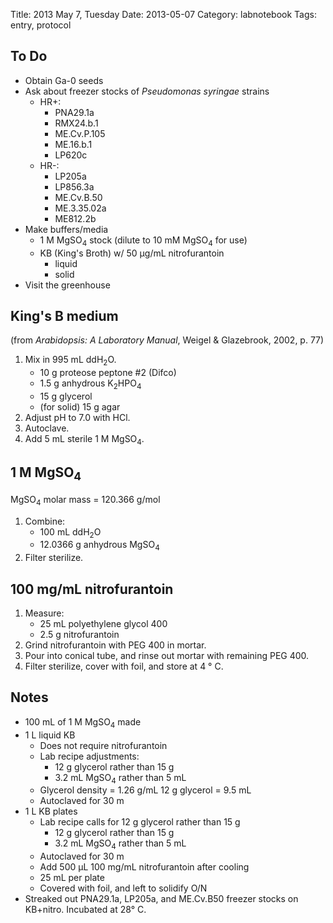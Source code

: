 Title: 2013 May 7, Tuesday
Date: 2013-05-07
Category: labnotebook
Tags: entry, protocol

## To Do ##
- Obtain Ga-0 seeds
- Ask about freezer stocks of _Pseudomonas syringae_ strains
    - HR+:
        - PNA29.1a
        - RMX24.b.1
        - ME.Cv.P.105
        - ME.16.b.1
        - LP620c
    - HR-:
        - LP205a
        - LP856.3a
        - ME.Cv.B.50
        - ME.3.35.02a
        - ME812.2b
-  Make buffers/media 
    - 1 M MgSO<sub>4</sub> stock (dilute to 10 mM MgSO<sub>4</sub> for use)
    - KB (King's Broth) w/ 50 &micro;g/mL nitrofurantoin
        - liquid
        - solid
- Visit the greenhouse

## King's B medium ##
(from _Arabidopsis: A Laboratory Manual_, Weigel & Glazebrook, 2002, p. 77)

1. Mix in 995 mL ddH<sub>2</sub>O.
    - 10 g proteose peptone #2 (Difco)
    - 1.5 g anhydrous K<sub>2</sub>HPO<sub>4</sub>
    - 15 g glycerol
    - (for solid) 15 g agar
2. Adjust pH to 7.0 with HCl.
3. Autoclave.
4. Add 5 mL sterile 1 M MgSO<sub>4</sub>.

## 1 M MgSO<sub>4</sub> ##

MgSO<sub>4</sub> molar mass = 120.366 g/mol

1. Combine:
    - 100 mL ddH<sub>2</sub>O
    - 12.0366 g anhydrous MgSO<sub>4</sub>
2. Filter sterilize.

## 100 mg/mL nitrofurantoin ##

1. Measure:
    - 25 mL polyethylene glycol 400
    - 2.5 g nitrofurantoin 
2. Grind nitrofurantoin with PEG 400 in mortar.
3. Pour into conical tube, and rinse out mortar with remaining PEG 400.
4. Filter sterilize, cover with foil, and store at 4 &deg; C.

## Notes ##

- 100 mL of 1 M MgSO<sub>4</sub> made
- 1 L liquid KB
    - Does not require nitrofurantoin
    - Lab recipe adjustments:
        - 12 g glycerol rather than 15 g
        - 3.2 mL MgSO<sub>4</sub> rather than 5 mL
    - Glycerol density = 1.26 g/mL
      12 g glycerol = 9.5 mL
    - Autoclaved for 30 m
- 1 L KB plates
    - Lab recipe calls for 12 g glycerol rather than 15 g
        - 12 g glycerol rather than 15 g
        - 3.2 mL MgSO<sub>4</sub> rather than 5 mL
    - Autoclaved for 30 m
    - Add 500 &micro;L 100 mg/mL nitrofurantoin after cooling
    - 25 mL per plate
    - Covered with foil, and left to solidify O/N
- Streaked out PNA29.1a, LP205a, and ME.Cv.B50 freezer stocks on KB+nitro.
  Incubated at 28&deg; C.
